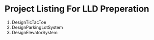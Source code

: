 # Project Listing For LLD Preperation

1. DesignTicTacToe
2. DesignParkingLotSystem
3. DesignElevatorSystem